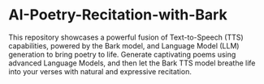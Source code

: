 # AI-Poetry-Recitation-with-Bark
This repository showcases a powerful fusion of Text-to-Speech (TTS) capabilities, powered by the Bark model, and Language Model (LLM) generation to bring poetry to life. Generate captivating poems using advanced Language Models, and then let the Bark TTS model breathe life into your verses with natural and expressive recitation.
